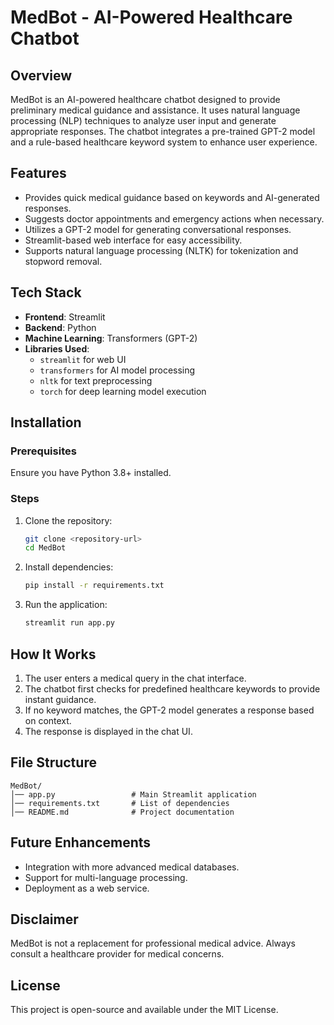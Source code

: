 # MedBot - AI-Powered Healthcare Chatbot

## Overview
MedBot is an AI-powered healthcare chatbot designed to provide preliminary medical guidance and assistance. It uses natural language processing (NLP) techniques to analyze user input and generate appropriate responses. The chatbot integrates a pre-trained GPT-2 model and a rule-based healthcare keyword system to enhance user experience.

## Features
- Provides quick medical guidance based on keywords and AI-generated responses.
- Suggests doctor appointments and emergency actions when necessary.
- Utilizes a GPT-2 model for generating conversational responses.
- Streamlit-based web interface for easy accessibility.
- Supports natural language processing (NLTK) for tokenization and stopword removal.

## Tech Stack
- **Frontend**: Streamlit
- **Backend**: Python
- **Machine Learning**: Transformers (GPT-2)
- **Libraries Used**:
  - `streamlit` for web UI
  - `transformers` for AI model processing
  - `nltk` for text preprocessing
  - `torch` for deep learning model execution

## Installation
### Prerequisites
Ensure you have Python 3.8+ installed.

### Steps
1. Clone the repository:
   ```sh
   git clone <repository-url>
   cd MedBot
   ```
2. Install dependencies:
   ```sh
   pip install -r requirements.txt
   ```
3. Run the application:
   ```sh
   streamlit run app.py
   ```

## How It Works
1. The user enters a medical query in the chat interface.
2. The chatbot first checks for predefined healthcare keywords to provide instant guidance.
3. If no keyword matches, the GPT-2 model generates a response based on context.
4. The response is displayed in the chat UI.

## File Structure
```
MedBot/
│── app.py                 # Main Streamlit application
│── requirements.txt       # List of dependencies
│── README.md              # Project documentation
```

## Future Enhancements
- Integration with more advanced medical databases.
- Support for multi-language processing.
- Deployment as a web service.

## Disclaimer
MedBot is not a replacement for professional medical advice. Always consult a healthcare provider for medical concerns.

## License
This project is open-source and available under the MIT License.

